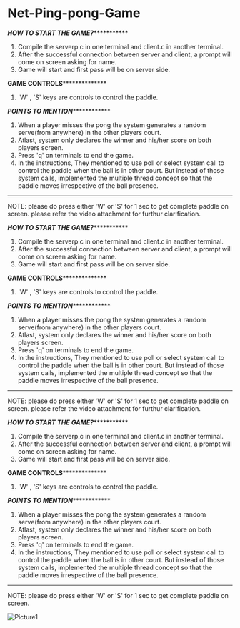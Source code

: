 # Net-Ping-pong-Game


***********HOW TO START THE GAME?**********************

1. Compile the serverp.c in one terminal and client.c in another terminal.
2. After the successful connection between server and client, a prompt will come on screen asking for name.
3. Game will start and first pass will be on server side.


**************GAME CONTROLS****************************

1. 'W' , 'S' keys are controls to control the paddle.


*************POINTS TO MENTION*************************

1. When a player misses the pong the system generates a random serve(from anywhere) in the other players court.
2. Atlast, system only declares the winner and his/her score on both players screen.
3. Press 'q' on terminals to end the game.
4. In the instructions, They mentioned to use poll or select system call to control the paddle when the ball is in other court.
   But instead of those system calls, implemented the multiple thread concept so that the paddle moves irrespective of the ball presence.
   
*******************************************************


NOTE: please do press either 'W' or 'S' for 1 sec to get complete paddle on screen.
please refer the video attachment for furthur clarification.




***********HOW TO START THE GAME?**********************

1. Compile the serverp.c in one terminal and client.c in another terminal.
2. After the successful connection between server and client, a prompt will come on screen asking for name.
3. Game will start and first pass will be on server side.


**************GAME CONTROLS****************************

1. 'W' , 'S' keys are controls to control the paddle.


*************POINTS TO MENTION*************************

1. When a player misses the pong the system generates a random serve(from anywhere) in the other players court.
2. Atlast, system only declares the winner and his/her score on both players screen.
3. Press 'q' on terminals to end the game.
4. In the instructions, They mentioned to use poll or select system call to control the paddle when the ball is in other court.
   But instead of those system calls, implemented the multiple thread concept so that the paddle moves irrespective of the ball presence.
   
*******************************************************


NOTE: please do press either 'W' or 'S' for 1 sec to get complete paddle on screen.
please refer the video attachment for furthur clarification.



***********HOW TO START THE GAME?**********************

1. Compile the serverp.c in one terminal and client.c in another terminal.
2. After the successful connection between server and client, a prompt will come on screen asking for name.
3. Game will start and first pass will be on server side.


**************GAME CONTROLS****************************

1. 'W' , 'S' keys are controls to control the paddle.


*************POINTS TO MENTION*************************

1. When a player misses the pong the system generates a random serve(from anywhere) in the other players court.
2. Atlast, system only declares the winner and his/her score on both players screen.
3. Press 'q' on terminals to end the game.
4. In the instructions, They mentioned to use poll or select system call to control the paddle when the ball is in other court.
   But instead of those system calls, implemented the multiple thread concept so that the paddle moves irrespective of the ball presence.
   
*******************************************************


NOTE: please do press either 'W' or 'S' for 1 sec to get complete paddle on screen.


![Picture1](https://github.com/MST-369/Net-Ping-pong-Game/assets/145525421/5e1eb551-f4d7-49f5-9a01-6950a10cc846)
